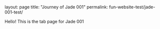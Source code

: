 layout: page
title: "Journey of Jade 001"
permalink: fun-website-test/jade-001-test/

Hello! This is the tab page for Jade 001
